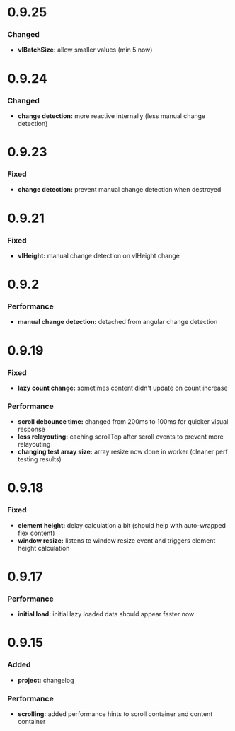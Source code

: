# 0.9.25

### Changed

* **vlBatchSize:** allow smaller values (min 5 now)

# 0.9.24

### Changed

* **change detection:** more reactive internally (less manual change detection)

# 0.9.23

### Fixed

* **change detection:** prevent manual change detection when destroyed

# 0.9.21

### Fixed

* **vlHeight:** manual change detection on vlHeight change

# 0.9.2

### Performance

* **manual change detection:** detached from angular change detection

# 0.9.19

### Fixed

* **lazy count change:** sometimes content didn't update on count increase

### Performance

* **scroll debounce time:** changed from 200ms to 100ms for quicker visual response
* **less relayouting:** caching scrollTop after scroll events to prevent more relayouting
* **changing test array size:** array resize now done in worker (cleaner perf testing results)

# 0.9.18

### Fixed

* **element height:** delay calculation a bit (should help with auto-wrapped flex content)
* **window resize:** listens to window resize event and triggers element height calculation

# 0.9.17

### Performance

* **initial load:** initial lazy loaded data should appear faster now

# 0.9.15

### Added

* **project:** changelog

### Performance

* **scrolling:** added performance hints to scroll container and content container
